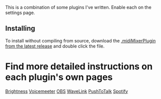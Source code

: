 This is a combination of some plugins I've written. Enable each on the settings page.

## Installing
To install without compiling from source, download the [.midiMixerPlugin from the latest release](https://github.com/Jaggernaut555/midi-mixer-combined/releases) and double click the file.

# Find more detailed instructions on each plugin's own pages

[Brightness](https://github.com/Jaggernaut555/midi-mixer-brightness)
[Voicemeeter](https://github.com/Jaggernaut555/midi-mixer-voicemeeter)
[OBS](https://github.com/Jaggernaut555/plugin-obs)
[WaveLink](https://github.com/fu-raz/midi-mixer-wavelink-new)
[PushToTalk](https://github.com/Jaggernaut555/midi-mixer-push-to-talk)
[Spotify](https://github.com/Jaggernaut555/midi-mixer-spotify/)
